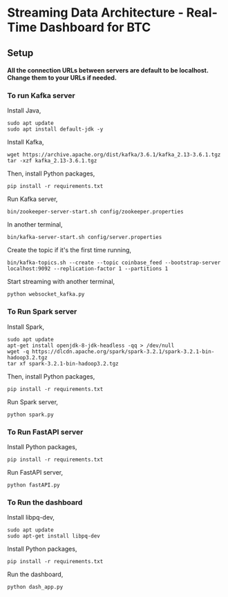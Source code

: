 # Streaming Data Architecture - Real-Time Dashboard for BTC



## Setup
#### All the connection URLs between servers are default to be localhost. Change them to your URLs if needed.
#### 

### To run Kafka server
Install Java,
```
sudo apt update
sudo apt install default-jdk -y
```
Install Kafka,
```
wget https://archive.apache.org/dist/kafka/3.6.1/kafka_2.13-3.6.1.tgz
tar -xzf kafka_2.13-3.6.1.tgz
```
Then, install Python packages,
```
pip install -r requirements.txt
```
Run Kafka server,
```
bin/zookeeper-server-start.sh config/zookeeper.properties
```
In another terminal,
```
bin/kafka-server-start.sh config/server.properties
```
Create the topic if it's the first time running,
```
bin/kafka-topics.sh --create --topic coinbase_feed --bootstrap-server localhost:9092 --replication-factor 1 --partitions 1
```
Start streaming with another terminal,
```
python websocket_kafka.py
```

### To Run Spark server
Install Spark,
```
sudo apt update
apt-get install openjdk-8-jdk-headless -qq > /dev/null
wget -q https://dlcdn.apache.org/spark/spark-3.2.1/spark-3.2.1-bin-hadoop3.2.tgz
tar xf spark-3.2.1-bin-hadoop3.2.tgz
```
Then, install Python packages,
```
pip install -r requirements.txt
```
Run Spark server,
```
python spark.py
```

### To Run FastAPI server
Install Python packages,
```
pip install -r requirements.txt
```
Run FastAPI server,
```
python fastAPI.py
```

### To Run the dashboard
Install libpq-dev,
```
sudo apt update
sudo apt-get install libpq-dev
```
Install Python packages,
```
pip install -r requirements.txt
```
Run the dashboard,
```
python dash_app.py
```

